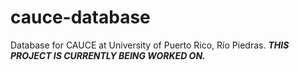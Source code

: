 # cauce-database
Database for CAUCE at University of Puerto Rico, Río Piedras.
***THIS PROJECT IS CURRENTLY BEING WORKED ON.***
